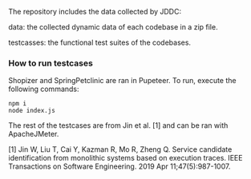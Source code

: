 
The repository includes the data collected by JDDC:

data: the collected dynamic data of each codebase in a zip file. 

testcasses: the functional test suites of the codebases. 

### How to run testcases
Shopizer and SpringPetclinic are ran in Pupeteer. To run, execute the following commands:
```
npm i
node index.js
```
The rest of the testcases are from Jin et al. [1] and can be ran with ApacheJMeter.

[1] Jin W, Liu T, Cai Y, Kazman R, Mo R, Zheng Q. Service candidate identification from monolithic systems based on execution traces. IEEE Transactions on Software Engineering. 2019 Apr 11;47(5):987-1007.



